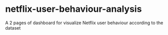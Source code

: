 # netflix-user-behaviour-analysis
A 2 pages of dashboard for visualize Netflix user behaviour according to the dataset 
